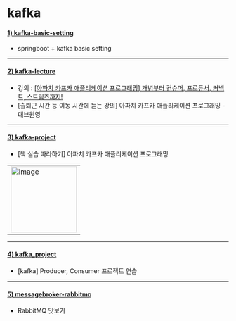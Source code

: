 # kafka

#### [1) kafka-basic-setting](https://github.com/seohaem/kafka/tree/master/kafka-basic-setting)
- springboot + kafka basic setting

---

#### [2) kafka-lecture](https://github.com/seohaem/kafka/tree/master/kafka-lecture)
- 강의 : [[아파치 카프카 애플리케이션 프로그래밍] 개념부터 컨슈머, 프로듀서, 커넥트, 스트림즈까지!](https://www.inflearn.com/course/%EC%95%84%ED%8C%8C%EC%B9%98-%EC%B9%B4%ED%94%84%EC%B9%B4-%EC%95%A0%ED%94%8C%EB%A6%AC%EC%BC%80%EC%9D%B4%EC%85%98-%ED%94%84%EB%A1%9C%EA%B7%B8%EB%9E%98%EB%B0%8D)   
- [출퇴근 시간 등 이동 시간에 듣는 강의] 아파치 카프카 애플리케이션 프로그래밍 - 대브원영

---

#### [3) kafka-project](https://github.com/seohaem/kafka/tree/master/kafka-project)
- [책 실습 따라하기] 아파치 카프카 애플리케이션 프로그래밍
<table><tr><td>
    <img width="150" alt="image" src="https://user-images.githubusercontent.com/87924260/206188720-ab6892da-e48e-4dee-b840-6b910f6a393a.png">
</td></tr></table>

---

#### [4) kafka_project](https://github.com/seohaem/kafka/tree/master/kafka_project)
- [kafka] Producer, Consumer 프로젝트 연습

---

#### [5) messagebroker-rabbitmq](https://github.com/seohaem/kafka/tree/master/messagebroker-rabbitmq)
- RabbitMQ 맛보기

